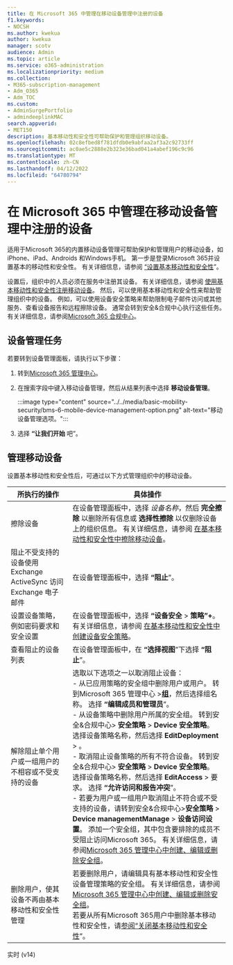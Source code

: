 ```yaml
---
title: 在 Microsoft 365 中管理在移动设备管理中注册的设备
f1.keywords:
- NOCSH
ms.author: kwekua
author: kwekua
manager: scotv
audience: Admin
ms.topic: article
ms.service: o365-administration
ms.localizationpriority: medium
ms.collection:
- M365-subscription-management
- Adm_O365
- Adm_TOC
ms.custom:
- AdminSurgePortfolio
- admindeeplinkMAC
search.appverid:
- MET150
description: 基本移动性和安全性可帮助保护和管理组织移动设备。
ms.openlocfilehash: 02c8efbed8f781dfdb0e9abfaa2af3a2c92733ff
ms.sourcegitcommit: ac0ae5c2888e2b323e36bad041a4abef196c9c96
ms.translationtype: MT
ms.contentlocale: zh-CN
ms.lasthandoff: 04/12/2022
ms.locfileid: "64780794"
---
```

# <a name="manage-devices-enrolled-in-mobile-device-management-in-microsoft-365"></a>在 Microsoft 365 中管理在移动设备管理中注册的设备

适用于Microsoft 365的内置移动设备管理可帮助保护和管理用户的移动设备，如 iPhone、iPad、Androids 和Windows手机。 第一步是登录Microsoft 365并设置基本的移动性和安全性。 有关详细信息，请参阅 [“设置基本移动性和安全性](set-up.md)”。

设置后，组织中的人员必须在服务中注册其设备。 有关详细信息，请参阅 [使用基本移动性和安全性注册移动设备](enroll-your-mobile-device.md)。 然后，可以使用基本移动性和安全性来帮助管理组织中的设备。 例如，可以使用设备安全策略来帮助限制电子邮件访问或其他服务、查看设备报告和远程擦除设备。 通常会转到安全&合规中心执行这些任务。 有关详细信息，请参阅[Microsoft 365 合规中心](../../compliance/microsoft-365-compliance-center.md)。

## <a name="device-management-tasks"></a>设备管理任务

若要转到设备管理面板，请执行以下步骤：

1. 转到[Microsoft 365 管理中心](../../admin/admin-overview/about-the-admin-center.md)。

2. 在搜索字段中键入移动设备管理，然后从结果列表中选择 **移动设备管理**。

    :::image type="content" source="../../media/basic-mobility-security/bms-6-mobile-device-management-option.png" alt-text="移动设备管理选项。":::

3. 选择 **“让我们开始** 吧”。

## <a name="manage-mobile-devices"></a>管理移动设备

设置基本移动性和安全性后，可通过以下方式管理组织中的移动设备。

|所执行的操作|具体操作|
|---|---|
|擦除设备|在设备管理面板中，选择 *设备名称*，然后 **完全擦除** 以删除所有信息或 **选择性擦除** 以仅删除设备上的组织信息。 有关详细信息，请参阅 [在基本移动性和安全性中擦除移动设备](wipe-mobile-device.md)。|
|阻止不受支持的设备使用 Exchange ActiveSync 访问 Exchange 电子邮件|在设备管理面板中，选择 **“阻止**”。|
|设置设备策略，例如密码要求和安全设置|在设备管理面板中，选择 **“设备安全** > **策略”+**。 有关详细信息，请参阅 [在基本移动性和安全性中创建设备安全策略](create-device-security-policies.md)。|
|查看阻止的设备列表|在设备管理面板中，在 **“选择视图**”下选择 **“阻止**”。|
|解除阻止单个用户或一组用户的不相容或不受支持的设备|选取以下选项之一以取消阻止设备：<br/>- 从已应用策略的安全组中删除用户或用户。 转到Microsoft 365 管理中心 ><a href="https://go.microsoft.com/fwlink/p/?linkid=2052855" target="_blank">**组**</a>，然后选择组名称。 选择 **“编辑成员和管理员**”。<br/>- 从设备策略中删除用户所属的安全组。 转到安全&合规中心> **安全策略** > **Device 安全策略**。 选择设备策略名称，然后选择 **EditDeployment** > 。<br/>- 取消阻止设备策略的所有不符合设备。 转到安全&合规中心> **安全策略** > **Device 安全策略**。 选择设备策略名称，然后选择 **EditAccess** >  要求。 选择 **“允许访问和报告冲突**”。<br/>- 若要为用户或一组用户取消阻止不符合或不受支持的设备，请转到安全&合规中心>**安全策略** > **Device managementManage** >  **设备访问设置**。 添加一个安全组，其中包含要排除的成员不受阻止访问Microsoft 365。 有关详细信息，请参阅[Microsoft 365 管理中心中创建、编辑或删除安全组](../../admin/email/create-edit-or-delete-a-security-group.md)。|
|删除用户，使其设备不再由基本移动性和安全性管理|若要删除用户，请编辑具有基本移动性和安全性设备管理策略的安全组。 有关详细信息，请参阅[Microsoft 365 管理中心中创建、编辑或删除安全组](../../admin/email/create-edit-or-delete-a-security-group.md)。<br/>若要从所有Microsoft 365用户中删除基本移动性和安全性，请[参阅“关闭基本移动性和安全性](turn-off.md)”。|

实时 (v14) 
